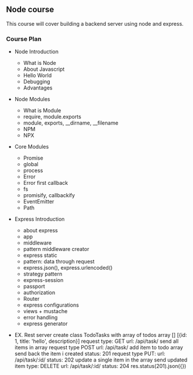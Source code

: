 ## Node course

This course will cover building a backend server using node and express.

### Course Plan

- Node Introduction
  - What is Node
  - About Javascript
  - Hello World
  - Debugging
  - Advantages

- Node Modules
  - What is Module
  - require, module.exports  
  - module, exports, __dirname, __filename
  - NPM
  - NPX

- Core Modules
  - Promise
  - global
  - process
  - Error
  - Error first callback
  - fs
  - promisify, callbackify
  - EventEmitter
  - Path

- Express Introduction
  - about express
  - app
  - middleware
  - pattern middleware creator
  - express static
  - pattern: data through request
  - express.json(), express.urlencoded()
  - strategy pattern
  - express-session
  - passport
  - authorization
  - Router
  - express configurations
  - views + mustache
  - error handling
  - express generator

- EX.
 Rest server
 create class TodoTasks with array of todos
array [] 
[{id: 1, title: 'hello', description}]
request type: GET
url: /api/task/
send all items in array
request type POST
url: /api/task/
add item to todo array
send back the item i created
status: 201
request type PUT:
url: /api/task/:id/
status: 202
update a single item in the array
send updated item
type: DELETE
url: /api/task/:id/
status: 204
res.status(201).json({})


  